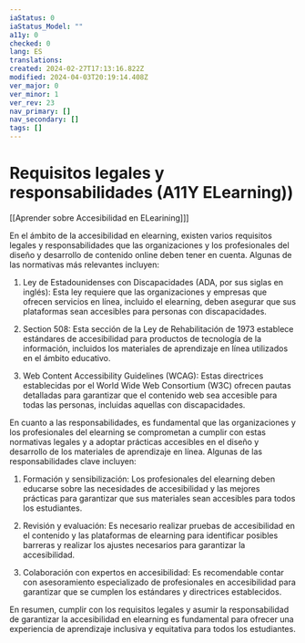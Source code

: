```yaml
---
iaStatus: 0
iaStatus_Model: ""
a11y: 0
checked: 0
lang: ES
translations: 
created: 2024-02-27T17:13:16.822Z
modified: 2024-04-03T20:19:14.408Z
ver_major: 0
ver_minor: 1
ver_rev: 23
nav_primary: []
nav_secondary: []
tags: []
---
```

# Requisitos legales y responsabilidades (A11Y ELearning))

[[Aprender sobre Accesibilidad en ELearining]]]

En el ámbito de la accesibilidad en elearning, existen varios requisitos legales y responsabilidades que las organizaciones y los profesionales del diseño y desarrollo de contenido online deben tener en cuenta. Algunas de las normativas más relevantes incluyen:

1. Ley de Estadounidenses con Discapacidades (ADA, por sus siglas en inglés): Esta ley requiere que las organizaciones y empresas que ofrecen servicios en línea, incluido el elearning, deben asegurar que sus plataformas sean accesibles para personas con discapacidades.

2. Section 508: Esta sección de la Ley de Rehabilitación de 1973 establece estándares de accesibilidad para productos de tecnología de la información, incluidos los materiales de aprendizaje en línea utilizados en el ámbito educativo.

3. Web Content Accessibility Guidelines (WCAG): Estas directrices establecidas por el World Wide Web Consortium (W3C) ofrecen pautas detalladas para garantizar que el contenido web sea accesible para todas las personas, incluidas aquellas con discapacidades.

En cuanto a las responsabilidades, es fundamental que las organizaciones y los profesionales del elearning se comprometan a cumplir con estas normativas legales y a adoptar prácticas accesibles en el diseño y desarrollo de los materiales de aprendizaje en línea. Algunas de las responsabilidades clave incluyen:

1. Formación y sensibilización: Los profesionales del elearning deben educarse sobre las necesidades de accesibilidad y las mejores prácticas para garantizar que sus materiales sean accesibles para todos los estudiantes.

2. Revisión y evaluación: Es necesario realizar pruebas de accesibilidad en el contenido y las plataformas de elearning para identificar posibles barreras y realizar los ajustes necesarios para garantizar la accesibilidad.

3. Colaboración con expertos en accesibilidad: Es recomendable contar con asesoramiento especializado de profesionales en accesibilidad para garantizar que se cumplen los estándares y directrices establecidos.

En resumen, cumplir con los requisitos legales y asumir la responsabilidad de garantizar la accesibilidad en elearning es fundamental para ofrecer una experiencia de aprendizaje inclusiva y equitativa para todos los estudiantes.

